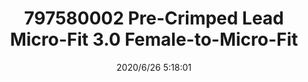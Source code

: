 ﻿---
layout: post 
title: 797580002 Pre-Crimped Lead Micro-Fit 3.0 Female-to-Micro-Fit
tags: 79758
categories: wire-harness
overview: Cable Assemblies,Pre-Crimped Lead Micro-Fit 3.0 Female-to-Micro-Fit 3.0 Female Tin Plated, 150mm, 20 AWG
series: 
part_number: 797580002
thumb_img: static/202006/335-thumb-20200626132012.jpg
small_img: static/202006/335-20200626132012.jpg
date: 2020/6/26 5:18:01
---



